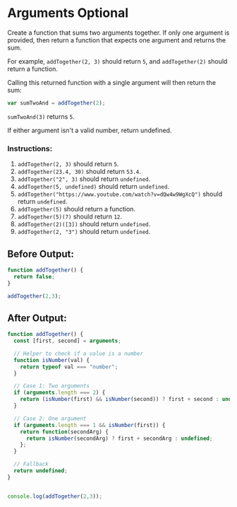 # Arguments Optional

Create a function that sums two arguments together. If only one argument is provided, then return a function that expects one argument and returns the sum.

For example, `addTogether(2, 3)` should return `5`, and `addTogether(2)` should return a function.

Calling this returned function with a single argument will then return the sum:

```javascript
var sumTwoAnd = addTogether(2);
```

`sumTwoAnd(3)` returns `5`.

If either argument isn't a valid number, return undefined.

### Instructions:
1. `addTogether(2, 3)` should return `5`.
2. `addTogether(23.4, 30)` should return `53.4`.
3. `addTogether("2", 3)` should return `undefined`.
4. `addTogether(5, undefined)` should return `undefined`.
5. `addTogether("https://www.youtube.com/watch?v=dQw4w9WgXcQ")` should return `undefined`.
6. `addTogether(5)` should return a function.
7. `addTogether(5)(7)` should return `12`.
8. `addTogether(2)([3])` should return `undefined`.
9. `addTogether(2, "3")` should return `undefined`.

## Before Output:
```javascript
function addTogether() {
  return false;
}

addTogether(2,3);
```

## After Output:
```javascript
function addTogether() {
  const [first, second] = arguments;

  // Helper to check if a value is a number
  function isNumber(val) {
    return typeof val === "number";
  }

  // Case 1: Two arguments
  if (arguments.length === 2) {
    return (isNumber(first) && isNumber(second)) ? first + second : undefined;
  }

  // Case 2: One argument
  if (arguments.length === 1 && isNumber(first)) {
    return function(secondArg) {
      return isNumber(secondArg) ? first + secondArg : undefined;
    };
  }

  // Fallback
  return undefined;
}


console.log(addTogether(2,3));
```